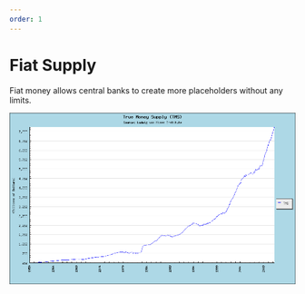 ```yaml
---
order: 1
---
```


# Fiat Supply

Fiat money allows central banks to create more placeholders without any limits.

<img alt="graph of US fiat money supply" src="images/true-usd-supply.png" width="750px" />